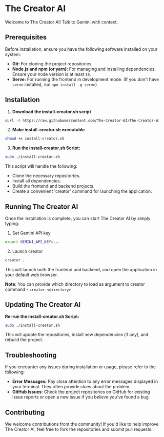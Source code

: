 # The Creator AI

Welcome to The Creator AI! Talk to Gemini with context.


## Prerequisites

Before installation, ensure you have the following software installed on your system:

- **Git:** For cloning the project repositories.
- **Node.js and npm (or yarn):** For managing and installing dependencies. Ensure your node version is at least `18`.
- **Serve:** For running the frontend in development mode. (If you don't have `serve` installed, run `npm install -g serve`) 

## Installation

1. **Download the install-creator.sh script** 

```bash
curl -O https://raw.githubusercontent.com/The-Creator-AI/The-Creator-AI/main/install-creator.sh
```

2. **Make install-creator.sh executable** 

```bash
chmod +x install-creator.sh
```
3. **Run the install-creator.sh Script:**
```bash
sudo ./install-creator.sh
```
This script will handle the following:
   - Clone the necessary repositories.
   - Install all dependencies.
   - Build the frontend and backend projects.
   - Create a convenient 'creator' command for launching the application.

## Running The Creator AI
Once the installation is complete, you can start The Creator AI by simply typing:
1. Set Gemini API key
```bash
export GEMINI_API_KEY=...
```

2. Launch creator
```bash
creator .
```

This will launch both the frontend and backend, and open the application in your default web browser.  

**Note:** You can provide which directory to load as argument to creator command - `creator <directory>`

## Updating The Creator AI

**Re-run the install-creator.sh Script:**

```bash
sudo ./install-creator.sh
```
This will update the repositories, install new dependencies (if any), and rebuild the project.

## Troubleshooting

If you encounter any issues during installation or usage, please refer to the following:

- **Error Messages:** Pay close attention to any error messages displayed in your terminal. They often provide clues about the problem.
- **GitHub Issues:** Check the project repositories on GitHub for existing issue reports or open a new issue if you believe you've found a bug.

## Contributing

We welcome contributions from the community! If you'd like to help improve The Creator AI, feel free to fork the repositories and submit pull requests. 
